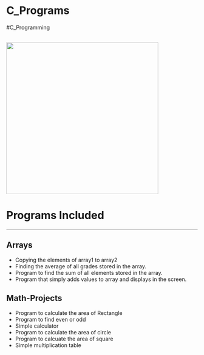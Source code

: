 # C_Programs

#C_Programming

<br>
<img height="400" width="400" src="https://images.unsplash.com/photo-1520509414578-d9cbf09933a1?ixlib=rb-1.2.1&ixid=eyJhcHBfaWQiOjEyMDd9&auto=format&fit=crop&w=349&q=80" >
</br>
<h1>Programs Included</h1>
<hr />
<h2>Arrays</h2>
<ul>
  <li>Copying the elements of array1 to array2</li>
  <li>Finding the average of all grades stored in the array.</li>
  <li>Program to find the sum of all elements stored in the array.</li>
  <li>Program that simply adds values to array and displays in the screen.</li>
</ul>
<h2>Math-Projects</h2>
<ul>
  <li>Program to calculate the area of Rectangle</li>
  <li>Program to find even or odd</li>
  <li>Simple calculator</li>
  <li>Program to calculate the area of circle</li>
  <li>Program to calcuate the area of square</li>
  <li>Simple multiplication table</li>
 
</ul>
